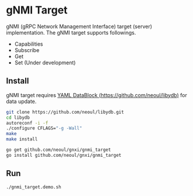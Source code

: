 # gNMI Target

gNMI (gRPC Network Management Interface) target (server) implementation.
The gNMI target supports followings.

- Capabilities
- Subscribe
- Get
- Set (Under development)

## Install

gNMI target requires [YAML DataBlock (https://github.com/neoul/libydb)](https://github.com/neoul/libydb) for data update.

```bash
git clone https://github.com/neoul/libydb.git
cd libydb
autoreconf -i -f
./configure CFLAGS="-g -Wall"
make
make install
```

```bash
go get github.com/neoul/gnxi/gnmi_target
go install github.com/neoul/gnxi/gnmi_target
```

## Run

```bash
./gnmi_target.demo.sh
```
